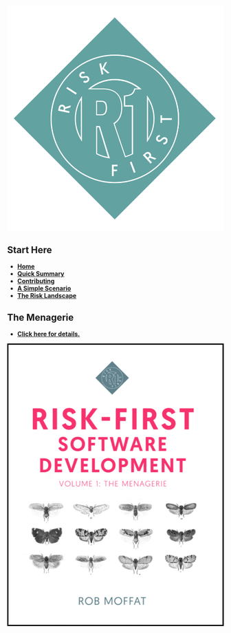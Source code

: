 ![Risk-First Logo](images/R1_logo_grue.png)

## Start Here

- **[Home](Home)**
- **[Quick Summary](Quick-Summary)**
- **[Contributing](Contributing)**
- **[A Simple Scenario](A-Simple-Scenario)**
- **[The Risk Landscape](Risk-Landscape)**

## The Menagerie

- **[Click here for details.](Blurb)**

[![Book](images/Cover_Image_Bordered.png)](http://a.co/d/eESl9HH)
